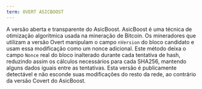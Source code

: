 ```yaml
---
term: OVERT ASICBOOST
---
```


A versão aberta e transparente do AsicBoost. AsicBoost é uma técnica de otimização algorítmica usada na mineração de Bitcoin. Os mineradores que utilizam a versão Overt manipulam o campo `nVersion` do bloco candidato e usam essa modificação como um nonce adicional. Este método deixa o campo `Nonce` real do bloco inalterado durante cada tentativa de hash, reduzindo assim os cálculos necessários para cada SHA256, mantendo alguns dados iguais entre as tentativas. Esta versão é publicamente detectável e não esconde suas modificações do resto da rede, ao contrário da versão Covert do AsicBoost.